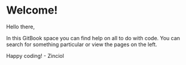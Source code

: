 # Welcome!

Hello there,

In this GitBook space you can find help on all to do with code. You can search for something particular or view the pages on the left.

Happy coding!  - Zinciol

